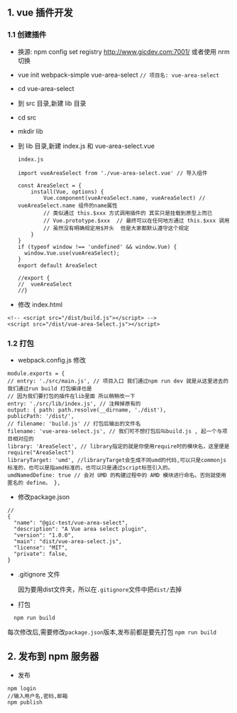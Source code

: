 ## 1. vue 插件开发
### 1.1 创建插件
- 换源: npm config set registry http://www.gicdev.com:7001/   或者使用 nrm 切换

- vue init webpack-simple vue-area-select    `// 项目名: vue-area-select`

- cd vue-area-select

- 到 src 目录,新建 lib 目录

- cd src

- mkdir lib

- 到 lib 目录,新建 index.js 和 vue-area-select.vue

	```
	index.js

	import vueAreaSelect from './vue-area-select.vue' // 导入组件

	const AreaSelect = {
		install(Vue, options) {
			Vue.component(vueAreaSelect.name, vueAreaSelect) // vueAreaSelect.name 组件的name属性
			// 类似通过 this.$xxx 方式调用插件的 其实只是挂载到原型上而已
			// Vue.prototype.$xxx  // 最终可以在任何地方通过 this.$xxx 调用
			// 虽然没有明确规定用$开头  但是大家都默认遵守这个规定
		}
	}
	if (typeof window !== 'undefined' && window.Vue) {
	  window.Vue.use(vueAreaSelect);
	}
	export default AreaSelect

	//export {
	//  vueAreaSelect
	//}
	```
	
- 修改 index.html
```
<!-- <script src="/dist/build.js"></script> -->
<script src="/dist/vue-area-Select.js"></script>
```

### 1.2 打包

- webpack.config.js 修改
```
module.exports = { 
// entry: './src/main.js', // 项目入口 我们通过npm run dev 就是从这里进去的 我们通过run build 打包编译也是 
// 因为我们要打包的插件在lib里面 所以稍稍改一下 
entry: './src/lib/index.js', // 注释掉原有的 
output: { path: path.resolve(__dirname, './dist'), 
publicPath: '/dist/', 
// filename: 'build.js' // 打包后输出的文件名 
filename: 'vue-area-select.js', // 我们可不想打包后叫build.js , 起一个与项目相对应的 
library: 'AreaSelect', // library指定的就是你使用require时的模块名，这里便是require("AreaSelect") 
libraryTarget: 'umd', //libraryTarget会生成不同umd的代码,可以只是commonjs标准的，也可以是指amd标准的，也可以只是通过script标签引入的。 
umdNamedDefine: true // 会对 UMD 的构建过程中的 AMD 模块进行命名。否则就使用匿名的 define。 },
```

- 修改package.json
```
//
{
  "name": "@gic-test/vue-area-select",
  "description": "A Vue area select plugin",
  "version": "1.0.0",
  "main": "dist/vue-area-select.js",
  "license": "MIT",
  "private": false,
}
```
- .gitignore 文件

  因为要用dist文件夹，所以在`.gitignore`文件中把`dist/`去掉

- 打包
```
  npm run build 
```
每次修改后,需要修改`package.json`版本,发布前都是要先打包 `npm run build`


## 2. 发布到 npm 服务器

- 发布
```
npm login 
//输入用户名,密码,邮箱
npm publish
```


